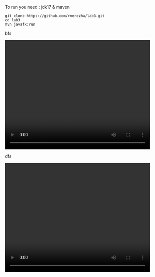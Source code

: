 To run you need : jdk17 & maven

```console
git clone https://github.com/rmerezha/lab3.git
cd lab3
mvn javafx:run
```
bfs

<video width="480" height="360" controls>
  <source src="https://raw.githubusercontent.com/rmerezha/lab5/master/bfs.mkv" type="video/x-matroska">
</video>


dfs

<video width="480" height="360" controls>
  <source src="https://raw.githubusercontent.com/rmerezha/lab5/master/dfs.mkv" type="video/x-matroska">
</video>
